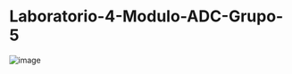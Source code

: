 # Laboratorio-4-Modulo-ADC-Grupo-5

![image](https://user-images.githubusercontent.com/101540339/190934404-802c1d77-203a-49a5-bb26-7d3ce04ca375.png)
